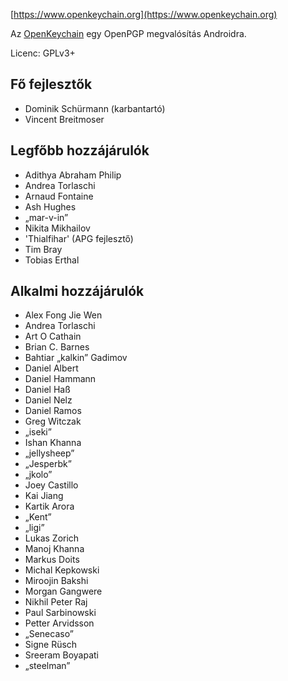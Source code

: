 [//]: # (MEGJEGYZÉS: minden mondatot külön sorba írjon, a Transifex minden sort a saját fordítási mezőjébe tesz!)

[https://www.openkeychain.org](https://www.openkeychain.org)

Az [OpenKeychain](https://www.openkeychain.org) egy OpenPGP megvalósítás Androidra.

Licenc: GPLv3+

[//]: # (MEGJEGYZÉS: ábécé sorrend)

## Fő fejlesztők
  * Dominik Schürmann (karbantartó)
  * Vincent Breitmoser

## Legfőbb hozzájárulók
  * Adithya Abraham Philip
  * Andrea Torlaschi
  * Arnaud Fontaine
  * Ash Hughes
  * „mar-v-in”
  * Nikita Mikhailov
  * 'Thialfihar' (APG fejlesztő)
  * Tim Bray
  * Tobias Erthal

## Alkalmi hozzájárulók
  * Alex Fong Jie Wen
  * Andrea Torlaschi
  * Art O Cathain
  * Brian C. Barnes
  * Bahtiar „kalkin” Gadimov
  * Daniel Albert
  * Daniel Hammann
  * Daniel Haß
  * Daniel Nelz
  * Daniel Ramos
  * Greg Witczak
  * „iseki”
  * Ishan Khanna
  * „jellysheep”
  * „Jesperbk”
  * „jkolo”
  * Joey Castillo
  * Kai Jiang
  * Kartik Arora
  * „Kent”
  * „ligi”
  * Lukas Zorich
  * Manoj Khanna
  * Markus Doits
  * Michal Kepkowski
  * Miroojin Bakshi
  * Morgan Gangwere
  * Nikhil Peter Raj
  * Paul Sarbinowski
  * Petter Arvidsson
  * „Senecaso”
  * Signe Rüsch
  * Sreeram Boyapati
  * „steelman”